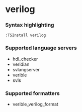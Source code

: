 # verilog
<!--- THIS DOCUMENT IS AUTOMATICALLY GENERATED, DON'T EDIT IT -->

### Syntax highlighting

```vim
:TSInstall verilog
```

### Supported language servers

- hdl_checker
- veridian
- svlangserver
- verible
- svls

### Supported formatters

- verible_verilog_format
